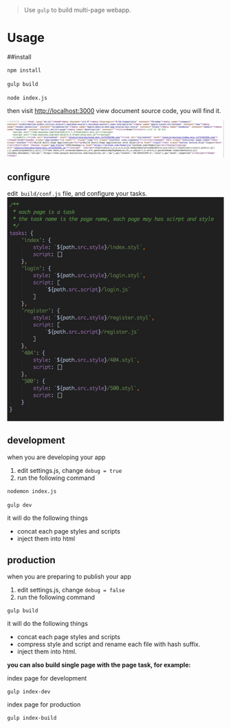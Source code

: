 >Use  `gulp` to build multi-page webapp.

# Usage
##install
```
npm install

gulp build

node index.js
``` 
then visit [http://localhost:3000](http://localhost:3000)
view document source code, you will find it.

![image](webapp/static/images/QQ20161002-0.jpg)

## configure
edit` build/conf.js` file, and configure your tasks.
![image](webapp/static/images/QQ20161002-1.jpg)

## development
when you are developing your app

1.  edit settings.js, change `debug = true`
2.  run the following command

```
nodemon index.js

gulp dev
```
it will do the following things

* concat each page styles and scripts
* inject them into html

## production
when you are preparing to publish your app

1.  edit settings.js, change `debug = false`
2.  run the following command

```
gulp build
```
it will do the following things

* concat each page styles and scripts
* compress style and script and rename each file with hash suffix.
* inject them into html.

**you can also build single page with the page task, for example:**

index page for development

```
gulp index-dev
```

index page for production

```
gulp index-build
```
